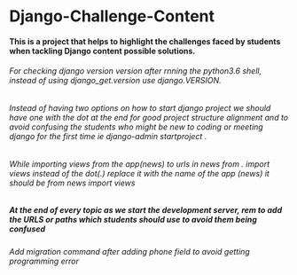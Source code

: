 # Django-Challenge-Content

#### This is a project that helps to highlight the challenges faced by students when tackling Django content possible solutions.

###### For checking django version version after rnning the python3.6 shell, instead of using *django_get.version* use *django.VERSION*.

###### Instead of having two options on how to start django project we should have one with the dot at the end for good project structure alignment and to avoid confusing the students who might be new to coding or meeting django for the first time ie *django-admin startproject .* 

###### While importing views from the app(news) to urls in news *from . import views* instead of the dot(.) replace it with the name of the app (news) it should be *from news import views*

##### At the end of every topic as we start the development server, rem to add the URLS or paths which students should use to avoid them being confused

###### Add migration command after adding phone field to avoid getting programming error 
